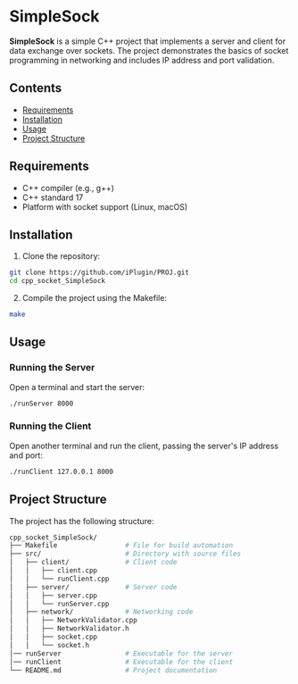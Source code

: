 # SimpleSock

**SimpleSock** is a simple C++ project that implements a server and client for data exchange over sockets. The project demonstrates the basics of socket programming in networking and includes IP address and port validation.

## Contents
- [Requirements](#requirements)
- [Installation](#installation)
- [Usage](#usage)
- [Project Structure](#project-structure)

## Requirements
- C++ compiler (e.g., g++)
- C++ standard 17
- Platform with socket support (Linux, macOS)

## Installation
1. Clone the repository:
``` Bash
git clone https://github.com/iPlugin/PROJ.git
cd cpp_socket_SimpleSock
```
2. Compile the project using the Makefile:
``` Bash
make
```

## Usage
### Running the Server
Open a terminal and start the server:
``` Bash
./runServer 8000
```

### Running the Client
Open another terminal and run the client, passing the server's IP address and port:
``` Bash
./runClient 127.0.0.1 8000
```

## Project Structure
The project has the following structure:
``` Bash
cpp_socket_SimpleSock/
├── Makefile                 # File for build automation
├── src/                     # Directory with source files
│   ├── client/              # Client code
│   │   ├── client.cpp
│   │   └── runClient.cpp
│   ├── server/              # Server code
│   │   ├── server.cpp
│   │   └── runServer.cpp
│   ├── network/             # Networking code
│   │   ├── NetworkValidator.cpp
│   │   ├── NetworkValidator.h
│   │   ├── socket.cpp
│   │   └── socket.h
│── runServer                # Executable for the server
│── runClient                # Executable for the client
└── README.md                # Project documentation
```